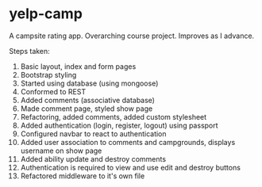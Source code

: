 # yelp-camp
A campsite rating app. Overarching course project. Improves as I advance.

Steps taken:
1. Basic layout, index and form pages
2. Bootstrap styling
3. Started using database (using mongoose)
4. Conformed to REST
5. Added comments (associative database)
6. Made comment page, styled show page
7. Refactoring, added comments, added custom stylesheet
8. Added authentication (login, register, logout) using passport
9. Configured navbar to react to authentication
10. Added user association to comments and campgrounds, displays username on show page 
11. Added ability update and destroy comments
12. Authentication is required to view and use edit and destroy buttons
13. Refactored middleware to it's own file